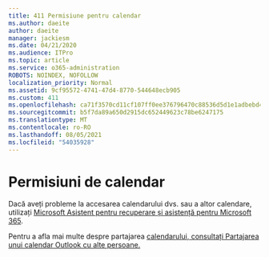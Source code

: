 ```yaml
---
title: 411 Permisiune pentru calendar
ms.author: daeite
author: daeite
manager: jackiesm
ms.date: 04/21/2020
ms.audience: ITPro
ms.topic: article
ms.service: o365-administration
ROBOTS: NOINDEX, NOFOLLOW
localization_priority: Normal
ms.assetid: 9cf95572-4741-47d4-8770-544648ecb905
ms.custom: 411
ms.openlocfilehash: ca71f3570cd11cf107ff0ee376796470c88536d5d1e1adbebd4d816ea470d5f3
ms.sourcegitcommit: b5f7da89a650d2915dc652449623c78be6247175
ms.translationtype: MT
ms.contentlocale: ro-RO
ms.lasthandoff: 08/05/2021
ms.locfileid: "54035928"
---
```

# <a name="calendar-permissions"></a>Permisiuni de calendar

Dacă aveți probleme la accesarea calendarului dvs. sau a altor calendare, utilizați [Microsoft Asistent pentru recuperare și asistență pentru Microsoft 365](https://diagnostics.office.com/).
  
Pentru a afla mai multe despre partajarea [calendarului, consultați Partajarea unui calendar Outlook cu alte persoane.](https://support.office.com/article/353ed2c1-3ec5-449d-8c73-6931a0adab88.aspx)
  

